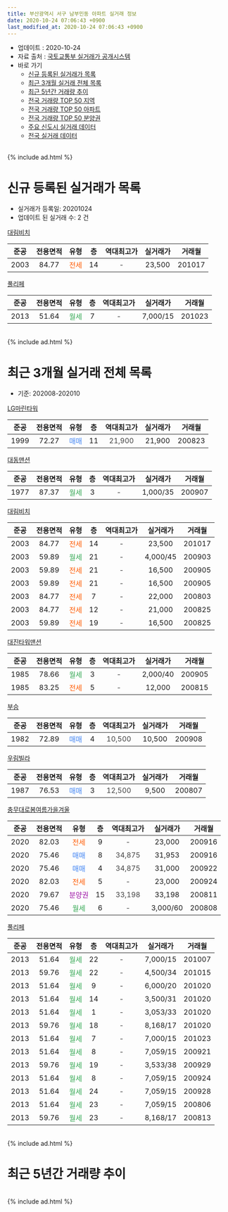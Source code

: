 ```yaml
---
title: 부산광역시 서구 남부민동 아파트 실거래 정보
date: 2020-10-24 07:06:43 +0900
last_modified_at: 2020-10-24 07:06:43 +0900
---
```


* 업데이트 : 2020-10-24
* 자료 출처 : [국토교통부 실거래가 공개시스템](http://rt.molit.go.kr)
* 바로 가기
    * [신규 등록된 실거래가 목록](#신규-등록된-실거래가-목록)
    * [최근 3개월 실거래 전체 목록](#최근-3개월-실거래-전체-목록)
    * [최근 5년간 거래량 추이](#최근-5년간-거래량-추이)
    * [전국 거래량 TOP 50 지역](https://inasie.github.io/apt-trade-info/최근-3개월-전국에서-가장-거래가-많이-발생한-지역)
    * [전국 거래량 TOP 50 아파트](https://inasie.github.io/apt-trade-info/최근-3개월-전국에서-가장-거래가-많이-발생한-아파트)
    * [전국 거래량 TOP 50 분양권](https://inasie.github.io/apt-trade-info/최근-3개월-전국에서-가장-거래가-많이-발생한-분양권)
    * [주요 신도시 실거래 데이터](https://inasie.github.io/apt-trade-info/주요-신도시)
    * [전국 실거래 데이터](https://inasie.github.io/apt-trade-info/전국)
<br>
{% include ad.html %}
<br>

# 신규 등록된 실거래가 목록
* 실거래가 등록일: 20201024
* 업데이트 된 실거래 수: 2 건


[대림비치](https://search.naver.com/search.naver?query=%EB%B6%80%EC%82%B0%EA%B4%91%EC%97%AD%EC%8B%9C+%EC%84%9C%EA%B5%AC+%EB%82%A8%EB%B6%80%EB%AF%BC%EB%8F%99+%EB%8C%80%EB%A6%BC%EB%B9%84%EC%B9%98)

|준공|전용면적|유형|층|역대최고가|실거래가|거래월|
|:---:|:---:|:---:|:---:|:---:|:---:|:---:|
|2003|84.77|<span style="color:#ff5a00">전세</span>|14|<span style="color:#444444">-</span>|23,500|201017|

[풀리페](https://search.naver.com/search.naver?query=%EB%B6%80%EC%82%B0%EA%B4%91%EC%97%AD%EC%8B%9C+%EC%84%9C%EA%B5%AC+%EB%82%A8%EB%B6%80%EB%AF%BC%EB%8F%99+%ED%92%80%EB%A6%AC%ED%8E%98)

|준공|전용면적|유형|층|역대최고가|실거래가|거래월|
|:---:|:---:|:---:|:---:|:---:|:---:|:---:|
|2013|51.64|<span style="color:#34a853">월세</span>|7|<span style="color:#444444">-</span>|7,000/15|201023|


<br>
{% include ad.html %}
<br>

# 최근 3개월 실거래 전체 목록
* 기준: 202008-202010


[LG마린타워](https://search.naver.com/search.naver?query=%EB%B6%80%EC%82%B0%EA%B4%91%EC%97%AD%EC%8B%9C+%EC%84%9C%EA%B5%AC+%EB%82%A8%EB%B6%80%EB%AF%BC%EB%8F%99+LG%EB%A7%88%EB%A6%B0%ED%83%80%EC%9B%8C)

|준공|전용면적|유형|층|역대최고가|실거래가|거래월|
|:---:|:---:|:---:|:---:|:---:|:---:|:---:|
|1999|72.27|<span style="color:#4285f3">매매</span>|11|<span style="color:#444444">21,900</span>|21,900|200823|

[대동맨션](https://search.naver.com/search.naver?query=%EB%B6%80%EC%82%B0%EA%B4%91%EC%97%AD%EC%8B%9C+%EC%84%9C%EA%B5%AC+%EB%82%A8%EB%B6%80%EB%AF%BC%EB%8F%99+%EB%8C%80%EB%8F%99%EB%A7%A8%EC%85%98)

|준공|전용면적|유형|층|역대최고가|실거래가|거래월|
|:---:|:---:|:---:|:---:|:---:|:---:|:---:|
|1977|87.37|<span style="color:#34a853">월세</span>|3|<span style="color:#444444">-</span>|1,000/35|200907|

[대림비치](https://search.naver.com/search.naver?query=%EB%B6%80%EC%82%B0%EA%B4%91%EC%97%AD%EC%8B%9C+%EC%84%9C%EA%B5%AC+%EB%82%A8%EB%B6%80%EB%AF%BC%EB%8F%99+%EB%8C%80%EB%A6%BC%EB%B9%84%EC%B9%98)

|준공|전용면적|유형|층|역대최고가|실거래가|거래월|
|:---:|:---:|:---:|:---:|:---:|:---:|:---:|
|2003|84.77|<span style="color:#ff5a00">전세</span>|14|<span style="color:#444444">-</span>|23,500|201017|
|2003|59.89|<span style="color:#34a853">월세</span>|21|<span style="color:#444444">-</span>|4,000/45|200903|
|2003|59.89|<span style="color:#ff5a00">전세</span>|21|<span style="color:#444444">-</span>|16,500|200905|
|2003|59.89|<span style="color:#ff5a00">전세</span>|21|<span style="color:#444444">-</span>|16,500|200905|
|2003|84.77|<span style="color:#ff5a00">전세</span>|7|<span style="color:#444444">-</span>|22,000|200803|
|2003|84.77|<span style="color:#ff5a00">전세</span>|12|<span style="color:#444444">-</span>|21,000|200825|
|2003|59.89|<span style="color:#ff5a00">전세</span>|19|<span style="color:#444444">-</span>|16,500|200825|

[대진타워맨션](https://search.naver.com/search.naver?query=%EB%B6%80%EC%82%B0%EA%B4%91%EC%97%AD%EC%8B%9C+%EC%84%9C%EA%B5%AC+%EB%82%A8%EB%B6%80%EB%AF%BC%EB%8F%99+%EB%8C%80%EC%A7%84%ED%83%80%EC%9B%8C%EB%A7%A8%EC%85%98)

|준공|전용면적|유형|층|역대최고가|실거래가|거래월|
|:---:|:---:|:---:|:---:|:---:|:---:|:---:|
|1985|78.66|<span style="color:#34a853">월세</span>|3|<span style="color:#444444">-</span>|2,000/40|200905|
|1985|83.25|<span style="color:#ff5a00">전세</span>|5|<span style="color:#444444">-</span>|12,000|200815|

[부승](https://search.naver.com/search.naver?query=%EB%B6%80%EC%82%B0%EA%B4%91%EC%97%AD%EC%8B%9C+%EC%84%9C%EA%B5%AC+%EB%82%A8%EB%B6%80%EB%AF%BC%EB%8F%99+%EB%B6%80%EC%8A%B9)

|준공|전용면적|유형|층|역대최고가|실거래가|거래월|
|:---:|:---:|:---:|:---:|:---:|:---:|:---:|
|1982|72.89|<span style="color:#4285f3">매매</span>|4|<span style="color:#444444">10,500</span>|10,500|200908|

[우림빌라](https://search.naver.com/search.naver?query=%EB%B6%80%EC%82%B0%EA%B4%91%EC%97%AD%EC%8B%9C+%EC%84%9C%EA%B5%AC+%EB%82%A8%EB%B6%80%EB%AF%BC%EB%8F%99+%EC%9A%B0%EB%A6%BC%EB%B9%8C%EB%9D%BC)

|준공|전용면적|유형|층|역대최고가|실거래가|거래월|
|:---:|:---:|:---:|:---:|:---:|:---:|:---:|
|1987|76.53|<span style="color:#4285f3">매매</span>|3|<span style="color:#444444">12,500</span>|9,500|200807|

[충무대로봄여름가을겨울](https://search.naver.com/search.naver?query=%EB%B6%80%EC%82%B0%EA%B4%91%EC%97%AD%EC%8B%9C+%EC%84%9C%EA%B5%AC+%EB%82%A8%EB%B6%80%EB%AF%BC%EB%8F%99+%EC%B6%A9%EB%AC%B4%EB%8C%80%EB%A1%9C%EB%B4%84%EC%97%AC%EB%A6%84%EA%B0%80%EC%9D%84%EA%B2%A8%EC%9A%B8)

|준공|전용면적|유형|층|역대최고가|실거래가|거래월|
|:---:|:---:|:---:|:---:|:---:|:---:|:---:|
|2020|82.03|<span style="color:#ff5a00">전세</span>|9|<span style="color:#444444">-</span>|23,000|200916|
|2020|75.46|<span style="color:#4285f3">매매</span>|8|<span style="color:#444444">34,875</span>|31,953|200916|
|2020|75.46|<span style="color:#4285f3">매매</span>|4|<span style="color:#444444">34,875</span>|31,000|200922|
|2020|82.03|<span style="color:#ff5a00">전세</span>|5|<span style="color:#444444">-</span>|23,000|200924|
|2020|79.67|<span style="color:#9C11A5">분양권</span>|15|<span style="color:#444444">33,198</span>|33,198|200811|
|2020|75.46|<span style="color:#34a853">월세</span>|6|<span style="color:#444444">-</span>|3,000/60|200808|

[풀리페](https://search.naver.com/search.naver?query=%EB%B6%80%EC%82%B0%EA%B4%91%EC%97%AD%EC%8B%9C+%EC%84%9C%EA%B5%AC+%EB%82%A8%EB%B6%80%EB%AF%BC%EB%8F%99+%ED%92%80%EB%A6%AC%ED%8E%98)

|준공|전용면적|유형|층|역대최고가|실거래가|거래월|
|:---:|:---:|:---:|:---:|:---:|:---:|:---:|
|2013|51.64|<span style="color:#34a853">월세</span>|22|<span style="color:#444444">-</span>|7,000/15|201007|
|2013|59.76|<span style="color:#34a853">월세</span>|22|<span style="color:#444444">-</span>|4,500/34|201015|
|2013|51.64|<span style="color:#34a853">월세</span>|9|<span style="color:#444444">-</span>|6,000/20|201020|
|2013|51.64|<span style="color:#34a853">월세</span>|14|<span style="color:#444444">-</span>|3,500/31|201020|
|2013|51.64|<span style="color:#34a853">월세</span>|1|<span style="color:#444444">-</span>|3,053/33|201020|
|2013|59.76|<span style="color:#34a853">월세</span>|18|<span style="color:#444444">-</span>|8,168/17|201020|
|2013|51.64|<span style="color:#34a853">월세</span>|7|<span style="color:#444444">-</span>|7,000/15|201023|
|2013|51.64|<span style="color:#34a853">월세</span>|8|<span style="color:#444444">-</span>|7,059/15|200921|
|2013|59.76|<span style="color:#34a853">월세</span>|19|<span style="color:#444444">-</span>|3,533/38|200929|
|2013|51.64|<span style="color:#34a853">월세</span>|8|<span style="color:#444444">-</span>|7,059/15|200924|
|2013|51.64|<span style="color:#34a853">월세</span>|24|<span style="color:#444444">-</span>|7,059/15|200928|
|2013|51.64|<span style="color:#34a853">월세</span>|23|<span style="color:#444444">-</span>|7,059/15|200806|
|2013|59.76|<span style="color:#34a853">월세</span>|23|<span style="color:#444444">-</span>|8,168/17|200813|


<br>
{% include ad.html %}
<br>

# 최근 5년간 거래량 추이


<div style="width:100%;">
    <canvas id="deal_progress" height="200"></canvas>
</div>

<script>
new Chart(document.getElementById("deal_progress"), {
    type: 'line',
    data: {
        labels: ['201510','201511','201512','201601','201602','201603','201604','201605','201606','201607','201608','201609','201610','201611','201612','201701','201702','201703','201704','201705','201706','201707','201708','201709','201710','201711','201712','201801','201802','201803','201804','201805','201806','201807','201808','201809','201810','201811','201812','201901','201902','201903','201904','201905','201906','201907','201908','201909','201910','201911','201912','202001','202002','202003','202004','202005','202006','202007','202008','202009','202010'],
        datasets: [{
            label: '매매',
            pointRadius: 1,
            data: [6, 2, 4, 2, 2, 4, 5, 6, 6, 2, 3, 4, 6, 7, 5, 15, 4, 6, 7, 3, 8, 5, 7, 5, 4, 3, 1, 7, 7, 3, 5, 3, 12, 3, 3, 0, 2, 2, 5, 7, 6, 3, 2, 2, 5, 2, 5, 9, 7, 6, 6, 3, 6, 7, 7, 11, 6, 11, 3, 3, 0],
            borderColor: "rgba(255, 201, 14, 1)",
            backgroundColor: "rgba(255, 201, 14, 0.5)",
            fill: false,
            lineTension: 0
        },{
            label: '전월세',
            pointRadius: 1,
            data: [7, 6, 5, 4, 7, 6, 2, 2, 2, 1, 3, 0, 5, 4, 11, 2, 2, 2, 4, 3, 2, 5, 82, 3, 6, 4, 2, 0, 9, 5, 3, 2, 1, 7, 5, 0, 1, 0, 2, 6, 3, 2, 6, 1, 6, 2, 74, 3, 2, 7, 4, 0, 5, 8, 13, 28, 14, 7, 7, 11, 8],
            borderColor: "rgba(0, 141, 185, 1)",
            backgroundColor: "rgba(0, 141, 185, 0.5)",
            fill: false,
            lineTension: 0
        }
        ]
    },
    options: {
        responsive: true,
        title: {
            display: false
        },
        tooltips: {
            mode: 'index',
            intersect: false
        },
        hover: {
            mode: 'nearest',
            intersect: true
        },
        scales: {
            xAxes: [{
                display: true,
                scaleLabel: {
                    display: true,
                    labelString: '년/월'
                }
            }],
            yAxes: [{
                display: true,
                ticks: {
                    suggestedMin: 0,
                },
                scaleLabel: {
                    display: true,
                    labelString: '실거래 수'
                }
            }]
        }
    }
});

</script>


<br>
{% include ad.html %}
<br>

